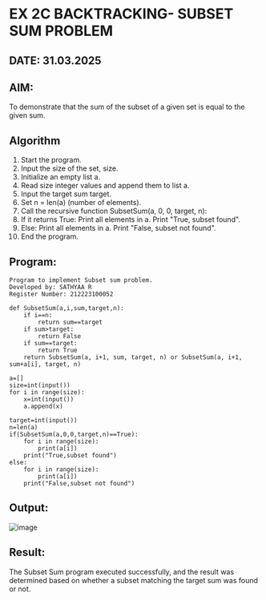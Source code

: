# EX 2C BACKTRACKING- SUBSET SUM PROBLEM
## DATE: 31.03.2025
## AIM:
To demonstrate that the sum of the subset of a given set is equal to the given sum.


## Algorithm
1. Start the program.
2. Input the size of the set, size.
3. Initialize an empty list a.
4. Read size integer values and append them to list a.
5. Input the target sum target.
6. Set n = len(a) (number of elements).
7. Call the recursive function SubsetSum(a, 0, 0, target, n):
8. If it returns True:
   Print all elements in a.
   Print "True, subset found".
9. Else:
   Print all elements in a.
   Print "False, subset not found".
10. End the program.
    

## Program:
```
Program to implement Subset sum problem.
Developed by: SATHYAA R
Register Number: 212223100052
```

```
def SubsetSum(a,i,sum,target,n):    
    if i==n:
        return sum==target
    if sum>target:
        return False
    if sum==target:
        return True
    return SubsetSum(a, i+1, sum, target, n) or SubsetSum(a, i+1, sum+a[i], target, n)

a=[]
size=int(input())
for i in range(size):
    x=int(input())
    a.append(x)

target=int(input())
n=len(a)
if(SubsetSum(a,0,0,target,n)==True):
    for i in range(size):
        print(a[i])
    print("True,subset found")
else:
    for i in range(size):
        print(a[i])
    print("False,subset not found")
```


## Output:

![image](https://github.com/user-attachments/assets/14b75a1f-a565-44cf-a030-354cdac58a8a)


## Result:
The Subset Sum program executed successfully, and the result was determined based on whether a subset matching the target sum was found or not.
